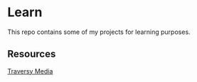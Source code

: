 # Learn
This repo contains some of my projects for learning purposes.

## Resources
[Traversy Media](https://www.youtube.com/c/TraversyMedia)
